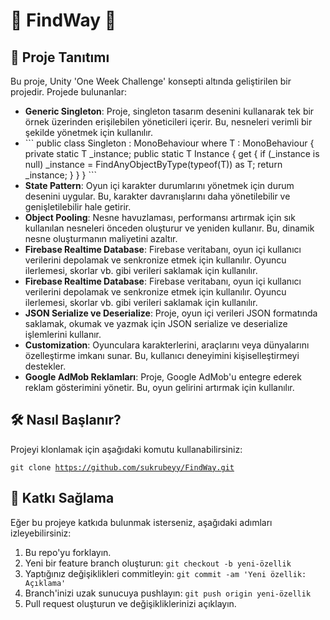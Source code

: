 <h1>🌟 FindWay 🌟 </h1>

<h2>🚀 Proje Tanıtımı</h2>

<p>
    Bu proje, Unity 'One Week Challenge' konsepti altında geliştirilen bir projedir. Projede bulunanlar:
</p>

<ul>
    <li>
        <strong>Generic Singleton</strong>: Proje, singleton tasarım desenini kullanarak tek bir örnek üzerinden erişilebilen yöneticileri içerir. Bu, nesneleri verimli bir şekilde yönetmek için kullanılır. 
    </li>
    <li>
        ```
        public class Singleton<T> : MonoBehaviour where T : MonoBehaviour
{
    private static T _instance;
    public static T Instance
    {
        get
        {
            if (_instance is null)
                _instance = FindAnyObjectByType(typeof(T)) as T;
            return _instance;
        }
    }
}
        ```
    </li>
    <li>
        <strong>State Pattern</strong>: Oyun içi karakter durumlarını yönetmek için durum desenini uygular. Bu, karakter davranışlarını daha yönetilebilir ve genişletilebilir hale getirir.
    </li>
    <li>
        <strong>Object Pooling</strong>: Nesne havuzlaması, performansı artırmak için sık kullanılan nesneleri önceden oluşturur ve yeniden kullanır. Bu, dinamik nesne oluşturmanın maliyetini azaltır.
    </li>
    <li>
        <strong>Firebase Realtime Database</strong>: Firebase veritabanı, oyun içi kullanıcı verilerini depolamak ve senkronize etmek için kullanılır. Oyuncu ilerlemesi, skorlar vb. gibi verileri saklamak için kullanılır.
    </li>
     <li>
        <strong>Firebase Realtime Database</strong>: Firebase veritabanı, oyun içi kullanıcı verilerini depolamak ve senkronize etmek için kullanılır. Oyuncu ilerlemesi, skorlar vb. gibi verileri saklamak için kullanılır.
    </li>
    <li>
        <strong>JSON Serialize ve Deserialize</strong>: Proje, oyun içi verileri JSON formatında saklamak, okumak ve yazmak için JSON serialize ve deserialize işlemlerini kullanır.
    </li>
    <li>
        <strong>Customization</strong>: Oyunculara karakterlerini, araçlarını veya dünyalarını özelleştirme imkanı sunar. Bu, kullanıcı deneyimini kişiselleştirmeyi destekler.
    </li>
    <li>
        <strong>Google AdMob Reklamları</strong>: Proje, Google AdMob'u entegre ederek reklam gösterimini yönetir. Bu, oyun gelirini artırmak için kullanılır.
    </li>

    
    
</ul>

<h2>🛠️ Nasıl Başlanır?</h2>

<p>
    Projeyi klonlamak için aşağıdaki komutu kullanabilirsiniz:
</p>

<code>git clone https://github.com/sukrubeyy/FindWay.git</code>

<h2>👥 Katkı Sağlama</h2>

<p>
    Eğer bu projeye katkıda bulunmak isterseniz, aşağıdaki adımları izleyebilirsiniz:
</p>

<ol>
    <li>Bu repo'yu forklayın.</li>
    <li>Yeni bir feature branch oluşturun: <code>git checkout -b yeni-özellik</code></li>
    <li>Yaptığınız değişiklikleri commitleyin: <code>git commit -am 'Yeni özellik: Açıklama'</code></li>
    <li>Branch'inizi uzak sunucuya pushlayın: <code>git push origin yeni-özellik</code></li>
    <li>Pull request oluşturun ve değişikliklerinizi açıklayın.</li>
</ol>

